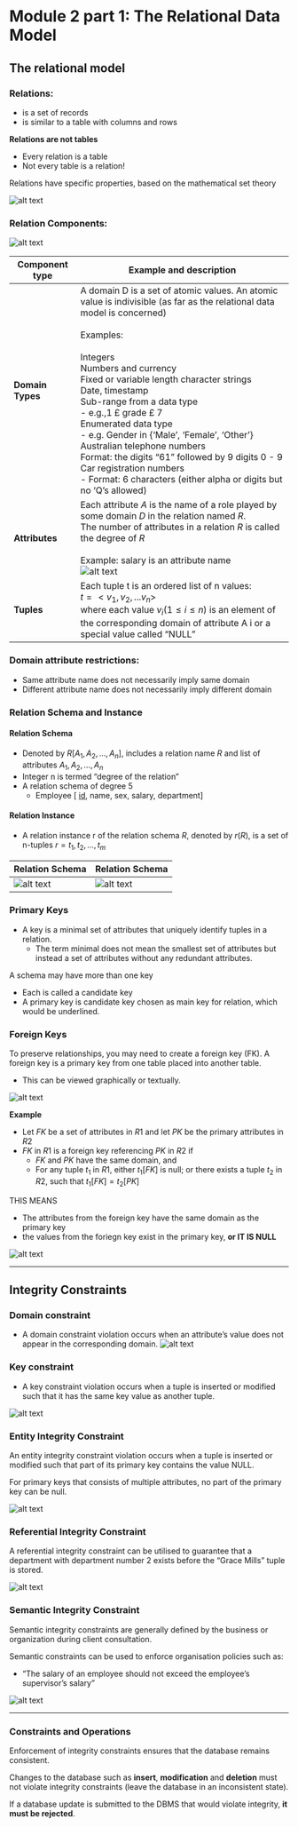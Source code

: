 # Module 2 part 1: The Relational Data Model

## The relational model

### Relations:
- is a set of records
- is similar to a table with columns and rows

**Relations are not tables**
- Every relation is a table
- Not every table is a relation!

Relations have specific properties, based on the mathematical set theory

![alt text](assets\IMG29.PNG)


### Relation Components:
![alt text](assets\IMG30.PNG)

|**Component type** | **Example and description**
| --- | ---
| **Domain Types** | A domain D is a set of atomic values. An atomic value is indivisible (as far as the relational data model is concerned) <br> <br> Examples: <br> <br> Integers <br> Numbers and currency <br> Fixed or variable length character strings <br> Date, timestamp <br> Sub-range from a data type  <br>  - e.g.,1 £ grade £ 7 <br> Enumerated data type  <br>   - e.g.  Gender in {‘Male’, ‘Female’, ‘Other’} <br> Australian telephone numbers <br> Format: the digits “61” followed by 9 digits 0 - 9 <br> Car registration numbers <br>  - Format: 6 characters (either alpha or digits but no ‘Q’s allowed)
|**Attributes** | Each attribute $A$ is the name of a role played by some domain $D$ in the relation named $R$. <br> The number of attributes in a relation $R$ is called the degree of $R$ <br> <br>  Example: salary is an attribute name <br> ![alt text](assets\IMG31.PNG)
|**Tuples** | Each tuple t is an ordered list of n values: <br>$t = <v_{1}, v_{2}, ... v_{n}>$ <br> where each value $v_{i}(1\le i \le n)$ is an element of the corresponding domain of attribute A i or a special value called “NULL”

### Domain attribute restrictions:
- Same attribute name does not necessarily imply same domain
- Different attribute name does not necessarily imply different domain


### Relation Schema and Instance
#### Relation Schema
- Denoted by $R[A_{1}, A_{2}, ..., A_{n}]$, includes a relation name $R$ and list of 
attributes $A_{1}, A_{2}, ..., A_{n}$
- Integer n is termed “degree of the relation” 
- A relation schema of degree 5
  - Employee [ <ins>id</ins>, name, sex, salary, department]
#### Relation Instance
- A relation instance r of the relation schema $R$, denoted by $r(R)$, is a set 
of n-tuples $r = t_{1}, t_{2}, ..., t_{m}$

**Relation Schema** | **Relation Schema**
| --- | --- 
| ![alt text](assets\IMG32.PNG) | ![alt text](assets\IMG33.PNG)


### Primary Keys
- A key is a minimal set of attributes that uniquely identify tuples in a relation. 
  - The term minimal does not mean the smallest set of attributes but instead a set of attributes without any redundant attributes.

A schema may have more than one key
- Each is called a candidate key
- A primary key is candidate key chosen as main key for relation, which would be underlined.

### Foreign Keys
To preserve relationships, you may need to create a foreign key (FK). A foreign key is a primary key from one table placed into another table. 
- This can be viewed graphically or textually.

![alt text](assets\IMG34.PNG)

**Example**
- Let $FK$ be a set of attributes in $R1$ and let $PK$ be the primary attributes in $R2$
- $FK$ in $R1$ is a foreign key referencing $PK$ in $R2$ if
  - $FK$ and $PK$ have the same domain, and 
  - For any tuple $t_{1}$ in $R1$, either $t_{1} [FK]$ is null; or there exists a tuple $t_{2}$ in $R2$, 
such that $t_{1}[FK] = t_{2}[PK]$

THIS MEANS
- The attributes from the foreign key have the same domain as the primary key
- the values from the foriegn key exist in the primary key, **or IT IS NULL**

![alt text](assets\IMG35.PNG)

---

## Integrity Constraints

### Domain constraint
- A domain constraint violation occurs when an attribute’s value does not appear in the corresponding domain.
![alt text](assets\IMG36.PNG)

### Key constraint
- A key constraint violation occurs when a tuple is inserted or modified such that it has the same key value as another tuple.

![alt text](assets\IMG37.PNG)

### Entity Integrity Constraint
An entity integrity constraint violation occurs when a tuple is inserted or modified such that part of its primary key contains the value NULL.

For primary keys that consists of multiple attributes, no part of the primary key can be null.

![alt text](assets\IMG38.PNG)

### Referential Integrity Constraint
A referential integrity constraint can be utilised to guarantee that a department with department number 2 exists before the “Grace Mills” tuple is stored.

![alt text](assets\IMG39.PNG)

### Semantic Integrity Constraint
Semantic integrity constraints are generally defined by the business or organization during client consultation.

Semantic constraints can be used to enforce organisation policies such as:
- “The salary of an employee should not exceed the employee’s supervisor’s salary”

![alt text](assets\IMG40.PNG)

---

### Constraints and Operations
Enforcement of integrity constraints ensures that the database remains consistent.

Changes to the database such as **insert**, **modification** and **deletion** must not violate integrity constraints (leave the database in an inconsistent state).

If a database update is submitted to the DBMS that would violate integrity, **it must be rejected**.
